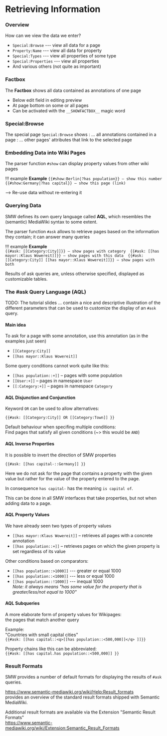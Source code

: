 # Retrieving Information

### Overview
How can we view the data we enter?

* `Special:Browse` --- view all data for a page
* `Property:Name` --- view all data for property
* `Special:Types` --- view all properties of some type 
* `Special:Properties` --- view all properties
* And various others (not quite as important)

### Factbox
The **Factbox** shows all data contained as annotations of one page

* Below edit field in editing preview
* At page bottom on some or all pages
* Can be activated with the `__SHOWFACTBOX__` magic word

### Special:Browse

The special page `Special:Browse` shows
: ... all annotations contained in a page
: ... other pages' attributes that link to the selected page 


### Embedding Data into Wiki Pages

<!-- How can we embed data into wikipages? -->
The parser function `#show` can display property values from other wiki pages

!!! example
    **Example**
    ```
    {{#show:Berlin|?has population}} – show this number 
    {{#show:Germany|?has capital}} – show this page (link)
    ```

--> Re-use data without re-entering it

### Querying Data

SMW defines its own query language called **AQL**, which resembles the (semantic) MediaWiki syntax to some extent.

The parser function `#ask` allows to retrieve pages based on the information they contain; it can answer many queries

!!! example
    **Example**  
    ```
    {{#ask: [[Category:City]]}} – show pages with category 
    {{#ask: [[has mayor::Klaus Wowereit]]}} – show pages with this data 
    {{#ask: [[Category:City]] [[has mayor::Klaus Wowereit]]}} – show pages with both
    ```

Results of ask queries are, unless otherwise specified, displayed as customizable tables.

### The #ask Query Language (AQL)

TODO: The tutorial slides ... contain a nice and descriptive illustration of the different parameters that can be used to customize the display of an `#ask` query. 

#### Main idea
To ask for a page with some annotation, use this annotation (as in the examples just seen)  

* `[[Category:City]]`
* `[[has mayor::Klaus Wowereit]]`

Some query conditions cannot work quite like this:

* `[[has population::+]]` – pages with some population 
* `[[User:+]]` – pages in namespace `User`
* `[[:Category:+]]` – pages in namespace `Category`


#### AQL Disjunction and Conjunction

Keyword `OR` can be used to allow alternatives:  

`{{#ask: [[Category:City]] OR [[Category:Town]] }}`

Default behaviour when specifing multiple conditions:  
Find pages that satisfy all given conditions (~> this would be `AND`)


#### AQL Inverse Properties

It is possible to invert the direction of SMW properties

`{{#ask: [[has capital-::Germany]] }}`

Here we do not ask for the page that contains a property with the given value but rather for the value of the property entered to the page.

In consequence `has capital-` has the meaning `is capital of`.

This can be done in all SMW interfaces that take properties, but not when adding data to a page.

#### AQL Property Values
We have already seen two types of property values

* `[[has mayor::Klaus Wowereit]]` – retrieves all pages with a concrete annotation
* `[[has population::+]]` – retrieves pages on which the given property is set regardless of its value
  
Other conditions based on comparators:

* `[[has population::>1000]]` --- greater or equal 1000 
* `[[has population::<1000]]` --- less or equal 1000
* `[[has population::!1000]]` --- inequal 1000  
    _Note: it always means "has some value for the property that is greater/less/not equal to 1000"_


#### AQL Subqueries
A more elaborate form of property values for Wikipages:  
the pages that match another query

Example:  
"Countries with small capital cities"  
`{{#ask: [[has capital::<q>[[has population::<500,000]]</q> ]]}}`

Property chains like this can be abbreviated:  
`{{#ask: [[has capital.has population::<500,000]] }}`


### Result Formats

SMW provides a number of default formats for displaying the results of `#ask` queries.

<https://www.semantic-mediawiki.org/wiki/Help:Result_formats>  
provides an overview of the standard result formats shipped with Semantic MediaWiki.

Additional result formats are available via the Extension "Semantic Result Formats"  
<https://www.semantic-mediawiki.org/wiki/Extension:Semantic_Result_Formats>